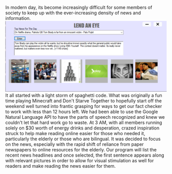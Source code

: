 In modern day, its become increasingly difficult for some members of society to keep up with the ever-increasing density of news and information.
![alt text](photos/capture.png)
It all started with a light storm of spaghetti code. What was originally a fun time playing Minecraft and Don't Starve Together to hopefully start off the weekend well turned into frantic grasping for ways to get our fact checker to work with less than 12 hours left. We had been able to use the Google Natural Language API to have the parts of speech recognized and knew we couldn't let that hard work go to waste. At 3 AM, with all members running solely on $30 worth of energy drinks and desperation, crazed inspiration struck to help make reading online easier for those who needed it, particularly the elderly or those who are bilingual. It was decided to focus on the news, especially with the rapid shift of reliance from paper newspapers to online resources for the elderly. Our program will list the recent news headlines and once selected, the first sentence appears along with relevant pictures in order to allow for visual stimulation as well for readers and make reading the news easier for them.
